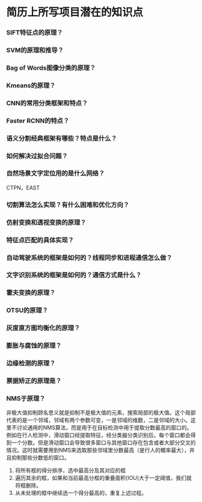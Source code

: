 # 简历上所写项目潜在的知识点

### SIFT特征点的原理？

### SVM的原理和推导？

### Bag of Words图像分类的原理？

### Kmeans的原理？

### CNN的常用分类框架和特点？

### Faster RCNN的特点？

### 语义分割经典框架有哪些？特点是什么？

### 如何解决过拟合问题？

### 自然场景文字定位用的是什么网络？
CTPN，EAST

### 切割算法怎么实现？有什么困难和优化方向？

### 仿射变换和透视变换的原理？

### 特征点匹配的具体实现？

### 自动驾驶系统的框架是如何的？线程同步和进程通信怎么做？

### 文字识别系统的框架是如何的？通信方式是什么？

### 霍夫变换的原理？

### OTSU的原理？

### 灰度直方图均衡化的原理？

### 膨胀与腐蚀的原理？

### 边缘检测的原理？

### 票据矫正的原理是？

### NMS于原理？
非极大值抑制顾名思义就是抑制不是极大值的元素，搜索局部的极大值。这个局部代表的是一个邻域，邻域有两个参数可变，一是邻域的维数，二是邻域的大小。这里不讨论通用的NMS算法，而是用于在目标检测中用于提取分数最高的窗口的。例如在行人检测中，滑动窗口经提取特征，经分类器分类识别后，每个窗口都会得到一个分数。但是滑动窗口会导致很多窗口与其他窗口存在包含或者大部分交叉的情况。这时就需要用到NMS来选取那些邻域里分数最高（是行人的概率最大），并且抑制那些分数低的窗口。
1. 将所有框的得分排序，选中最高分及其对应的框
2. 遍历其余的框，如果和当前最高分框的重叠面积(IOU)大于一定阈值，我们就将框删除。
3. 从未处理的框中继续选一个得分最高的，重复上述过程。

